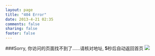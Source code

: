 ```yaml
---
layout: page
title: "404 Error"
date: 2013-4-21 02:35
comments: false
sharing: false
footer: false
---
```

###Sorry, 你访问的页面找不到了……请核对地址, **5**秒后自动返回首页
<img src="http://bcs.duapp.com/colalife2000/404.jpg">
